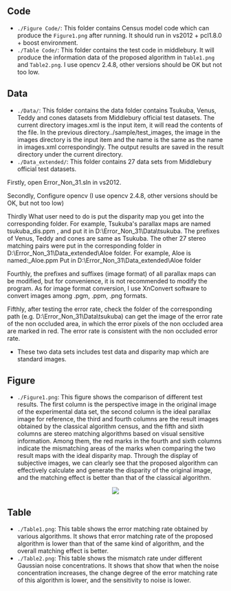 ## Code
* `./Figure Code/`: This folder contains Census model code which can produce the `Figure1.png` after running. It should run in vs2012 + pcl1.8.0 + boost environment.
* `./Table Code/`: This folder contains the test code in middlebury. It will produce the information data of the proposed algorithm in `Table1.png` and `Table2.png`. I use opencv 2.4.8, other versions should be OK but not too low.

## Data
* `./Data/`: This folder contains the data folder contains Tsukuba, Venus, Teddy and cones datasets from Middlebury official test datasets. The current directory images.xml is the input item, it will read the contents of the file. In the previous directory../sample/test_images, the image in the images directory is the input item and the name is the same as the name in images.xml correspondingly. The output results are saved in the result directory under the current directory.
* `./Data_extended/`: This folder contains 27 data sets from Middlebury official test datasets. 

Firstly, open Error_Non_31.sln in vs2012.

Secondly, Configure opencv (I use opencv 2.4.8, other versions should be OK, but not too low)

Thirdly  What user need to do is put the disparity map you get into the corresponding folder. 
For example, Tsukuba's parallax maps are named tsukuba_dis.ppm , and put it in D:\Error_Non_31\Data\tsukuba.
The prefixes of Venus, Teddy and cones are same as Tsukuba. The other 27 stereo matching pairs were put in the corresponding folder in D:\Error_Non_31\Data_extended\Aloe folder.
For example, Aloe is named:_Aloe.ppm Put in D:\Error_Non_31\Data_extended\Aloe folder

Fourthly, the prefixes and suffixes (image format) of all parallax maps can be modified, but for convenience, it is not recommended to modify the program. 
As for image format conversion, I use XnConvert software to convert images among .pgm, .ppm, .png formats.

Fifthly, after testing the error rate, check the folder of the corresponding path (e.g. D:\Error_Non_31\Data\tsukuba) can get the image of the error rate of the non occluded area, in which the error pixels of the non occluded area are marked in red. The error rate is consistent with the non occluded error rate.

* These two data sets includes test data and disparity map which are standard images.

## Figure
* `./Figure1.png`: This figure shows the comparison of different test results. The first column is the perspective image in the original image of the experimental data set, the second column is the ideal parallax image for reference, the third and fourth columns are the result images obtained by the classical algorithm census, and the fifth and sixth columns are stereo matching algorithms based on visual sensitive information. Among them, the red marks in the fourth and sixth columns indicate the mismatching areas of the marks when comparing the two result maps with the ideal disparity map. Through the display of subjective images, we can clearly see that the proposed algorithm can effectively calculate and generate the disparity of the original image, and the matching effect is better than that of the classical algorithm. 

<div align=center><img src="https://user-images.githubusercontent.com/80974728/113465074-e9326800-9463-11eb-9931-2a99fb8c48ec.png"/></div>

## Table
* `./Table1.png`: This table shows the error matching rate obtained by various algorithms. It shows that error matching rate of the proposed algorithm is lower than that of the same kind of algorithm, and the overall matching effect is better.
* `./Table2.png`: This table shows the mismatch rate under different Gaussian noise concentrations. It shows that show that when the noise concentration increases, the change degree of the error matching rate of this algorithm is lower, and the sensitivity to noise is lower.
